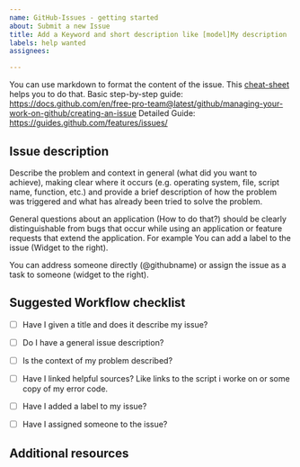 ```yaml
---
name: GitHub-Issues - getting started
about: Submit a new Issue
title: Add a Keyword and short description like [model]My description
labels: help wanted
assignees: 

---
```


You can use markdown to format the content of the issue. This [cheat-sheet](https://guides.github.com/pdfs/markdown-cheatsheet-online.pdf) helps you to do that.
Basic step-by-step guide:
https://docs.github.com/en/free-pro-team@latest/github/managing-your-work-on-github/creating-an-issue
Detailed Guide:
https://guides.github.com/features/issues/

## Issue description

Describe the problem and context in general (what did you want to achieve), making clear where it occurs (e.g. operating system, file, script name, function, etc.) and provide a brief description of how the problem was triggered and what has already been tried to solve the problem.

General questions about an application (How to do that?) should be clearly distinguishable from bugs that occur while using an application or feature requests that extend the application. For example You can add a label to the issue (Widget to the right).

You can address someone directly (@githubname) or assign the issue as a task to someone (widget to the right).

## Suggested Workflow checklist 

- [ ] Have I given a title and does it describe my issue?
- [ ] Do I have a general issue description?
- [ ] Is the context of my problem described?
- [ ] Have I linked helpful sources? Like links to the script i worke on or some copy of my error code.
- [ ] Have I added a label to my issue?
- [ ] Have I assigned someone to the issue?


## Additional resources

